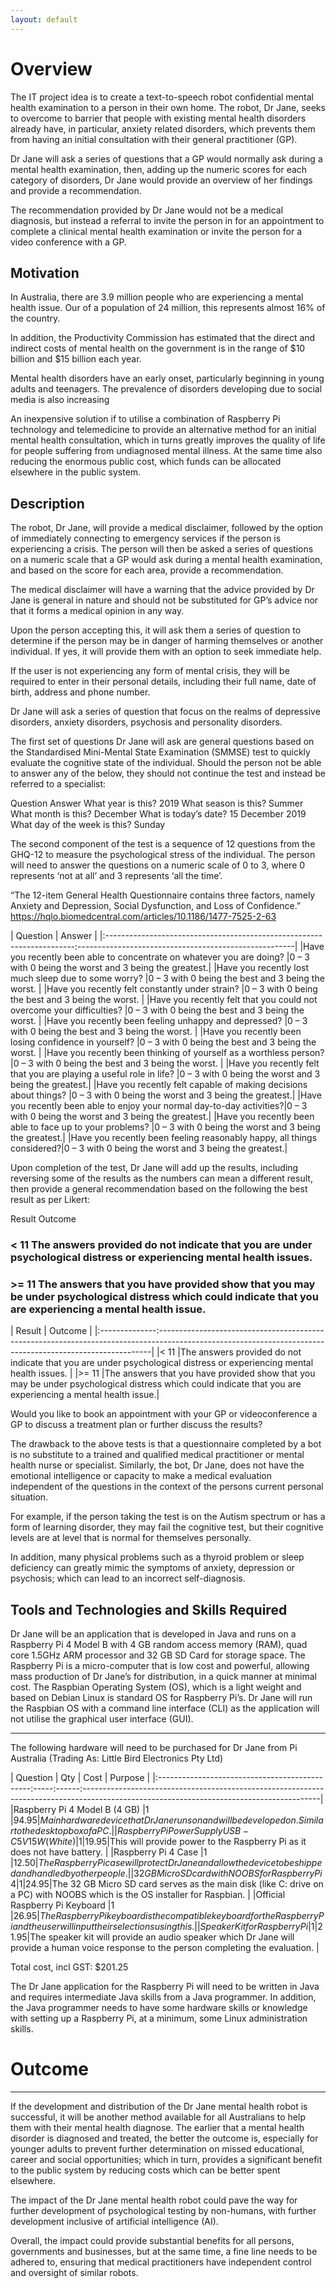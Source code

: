 ```yaml
---
layout: default
---
```


# Overview

The IT project idea is to create a text-to-speech robot confidential mental health examination to a person in their own home. The robot, Dr Jane, seeks to overcome to barrier that people with existing mental health disorders already have, in particular, anxiety related disorders, which prevents them from having an initial consultation with their general practitioner (GP).

Dr Jane will ask a series of questions that a GP would normally ask during a mental health examination, then, adding up the numeric scores for each category of disorders, Dr Jane would provide an overview of her findings and provide a recommendation.

The recommendation provided by Dr Jane would not be a medical diagnosis, but instead a referral to invite the person in for an appointment to complete a clinical mental health examination or invite the person for a video conference with a GP.

## Motivation

In Australia, there are 3.9 million people who are experiencing a mental health issue. Our of a population of 24 million, this represents almost 16% of the country.

In addition, the Productivity Commission has estimated that the direct and indirect costs of mental health on the government is in the range of $10 billion and $15 billion each year.

Mental health disorders have an early onset, particularly beginning in young adults and teenagers. The prevalence of disorders developing due to social media is also increasing <fact something here> 

An inexpensive solution if to utilise a combination of Raspberry Pi technology and telemedicine to provide an alternative method for an initial mental health consultation, which in turns greatly improves the quality of life for people suffering from undiagnosed mental illness. At the same time also reducing the enormous public cost, which funds can be allocated elsewhere in the public system.

## Description

The robot, Dr Jane, will provide a medical disclaimer, followed by the option of immediately connecting to emergency services if the person is experiencing a crisis. The person will then be asked a series of questions on a numeric scale that a GP would ask during a mental health examination, and based on the score for each area, provide a recommendation.

The medical disclaimer will have a warning that the advice provided by Dr Jane is general in nature and should not be substituted for GP’s advice nor that it forms a medical opinion in any way.

Upon the person accepting this, it will ask them a series of question to determine if the person may be in danger of harming themselves or another individual. If yes, it will provide them with an option to seek immediate help.

If the user is not experiencing any form of mental crisis, they will be required to enter in their personal details, including their full name, date of birth, address and phone number.

Dr Jane will ask a series of question that focus on the realms of depressive disorders, anxiety disorders, psychosis and personality disorders. 

The first set of questions Dr Jane will ask are general questions based on the Standardised Mini-Mental State Examination (SMMSE) test to quickly evaluate the cognitive state of the individual. Should the person not be able to answer any of the below, they should not continue the test and instead be referred to a specialist:

Question	Answer
What year is this?	2019
What season is this?	Summer
What month is this?	December
What is today’s date?	15 December 2019
What day of the week is this?	Sunday

The second component of the test is a sequence of 12 questions from the GHQ-12 to measure the psychological stress of the individual. The person will need to answer the questions on a numeric scale of 0 to 3, where 0 represents ‘not at all’ and 3 represents ‘all the time’.

“The 12-item General Health Questionnaire contains three factors, namely Anxiety and Depression, Social Dysfunction, and Loss of Confidence.”  https://hqlo.biomedcentral.com/articles/10.1186/1477-7525-2-63 

| Question	                                                            | Answer                                               |
|:----------------------------------------------------------------------:------------------------------------------------------|
|Have you recently been able to concentrate on whatever you are doing?	|0 – 3 with 0 being the worst and 3 being the greatest.|
|Have you recently lost much sleep due to some worry?                   |0 – 3 with 0 being the best and 3 being the worst.    |
|Have you recently felt constantly under strain?	                    |0 – 3 with 0 being the best and 3 being the worst.    |
|Have you recently felt that you could not overcome your difficulties?  |0 – 3 with 0 being the best and 3 being the worst.    |
|Have you recently been feeling unhappy and depressed?                  |0 – 3 with 0 being the best and 3 being the worst.    |
|Have you recently been losing confidence in yourself?	                |0 – 3 with 0 being the best and 3 being the worst.    |
|Have you recently been thinking of yourself as a worthless person?	    |0 – 3 with 0 being the best and 3 being the worst.    |
|Have you recently felt that you are playing a useful role in life?	    |0 – 3 with 0 being the worst and 3 being the greatest.|
|Have you recently felt capable of making decisions about things?       |0 – 3 with 0 being the worst and 3 being the greatest.|
|Have you recently been able to enjoy your normal day-to-day activities?|0 – 3 with 0 being the worst and 3 being the greatest.|
|Have you recently been able to face up to your problems?	            |0 – 3 with 0 being the worst and 3 being the greatest.|
|Have you recently been feeling reasonably happy, all things considered?|0 – 3 with 0 being the worst and 3 being the greatest.|


Upon completion of the test, Dr Jane will add up the results, including reversing some of the results as the numbers can mean a different result, then provide a general recommendation based on the following the best result as per Likert:

Result	Outcome
### < 11	The answers provided do not indicate that you are under psychological distress or experiencing mental health issues.
### >= 11	The answers that you have provided show that you may be under psychological distress which could indicate that you are experiencing a mental health issue.

| Result        | Outcome                                                                                                                                                  |
|:--------------:----------------------------------------------------------------------------------------------------------------------------------------------------------|
|< 11       	|The answers provided do not indicate that you are under psychological distress or experiencing mental health issues.                                      |
|>= 11          |The answers that you have provided show that you may be under psychological distress which could indicate that you are experiencing a mental health issue.|

Would you like to book an appointment with your GP or videoconference a GP to discuss a treatment plan or further discuss the results?

The drawback to the above tests is that a questionnaire completed by a bot is no substitute to a trained and qualified medical practitioner or mental health nurse or specialist. Similarly, the bot, Dr Jane, does not have the emotional intelligence or capacity to make a medical evaluation independent of the questions in the context of the persons current personal situation.

For example, if the person taking the test is on the Autism spectrum or has a form of learning disorder, they may fail the cognitive test, but their cognitive levels are at level that is normal for themselves personally.

In addition, many physical problems such as a thyroid problem or sleep deficiency can greatly mimic the symptoms of anxiety, depression or psychosis; which can lead to an incorrect self-diagnosis.

## Tools and Technologies and Skills Required

Dr Jane will be an application that is developed in Java and runs on a Raspberry Pi 4 Model B with 4 GB random access memory (RAM), quad core 1.5GHz ARM processor and 32 GB SD Card for storage space. The Raspberry Pi is a micro-computer that is low cost and powerful, allowing mass production of Dr Jane’s for distribution, in a quick manner at minimal cost. The Raspbian Operating System (OS), which is a light weight and based on Debian Linux is standard OS for Raspberry Pi’s. Dr Jane will run the Raspbian OS with a command line interface (CLI) as the application will not utilise the graphical user interface (GUI).

* * *

The following hardware will need to be purchased for Dr Jane from Pi Australia (Trading As: Little Bird Electronics Pty Ltd)

| Question	                                    | Qty | Cost | Purpose                                                                                                                                 |
|:----------------------------------------------:-----:------:-----------------------------------------------------------------------------------------------------------------------------------------|
|Raspberry Pi 4 Model B (4 GB)	                |1    |$94.95|Main hardware device that Dr Jane runs on and will be developed on. Similar to the desktop box of a PC.                                  |
|Raspberry Pi Power Supply USB-C 5V 15W (White) |1    |$19.95|This will provide power to the Raspberry Pi as it does not have battery.                                                                 |
|Raspberry Pi 4 Case	                        |1    |$12.50|The Raspberry Pi case will protect Dr Jane and allow the device to be shipped and handled by other people.                               |
|32GB MicroSD card with NOOBS for Raspberry Pi 4|1    |$24.95|The 32 GB Micro SD card serves as the main disk (like C: drive on a PC) with NOOBS which is the OS installer for Raspbian.               |
|Official Raspberry Pi Keyboard                 |1    |$26.95|The Raspberry Pi keyboard is the compatible keyboard for the Raspberry Pi and the user will input their selections using this.           |
|Speaker Kit for Raspberry Pi	                |1    |$21.95|The speaker kit will provide an audio speaker which Dr Jane will provide a human voice response to the person completing the evaluation. |


Total cost, incl GST: $201.25

The Dr Jane application for the Raspberry Pi will need to be written in Java and requires intermediate Java skills from a Java programmer. In addition, the Java programmer needs to have some hardware skills or knowledge with setting up a Raspberry Pi, at a minimum, some Linux administration skills.

# Outcome
* * *

If the development and distribution of the Dr Jane mental health robot is successful, it will be another method available for all Australians to help them with their mental health diagnose. The earlier that a mental health disorder is diagnosed and treated, the better the outcome is, especially for younger adults to prevent further determination on missed educational, career and social opportunities; which in turn, provides a significant benefit to the public system by reducing costs which can be better spent elsewhere.

The impact of the Dr Jane mental health robot could pave the way for further development of psychological testing by non-humans, with further development inclusive of artificial intelligence (AI).

Overall, the impact could provide substantial benefits for all persons, governments and businesses, but at the same time, a fine line needs to be adhered to, ensuring that medical practitioners have independent control and oversight of similar robots.

